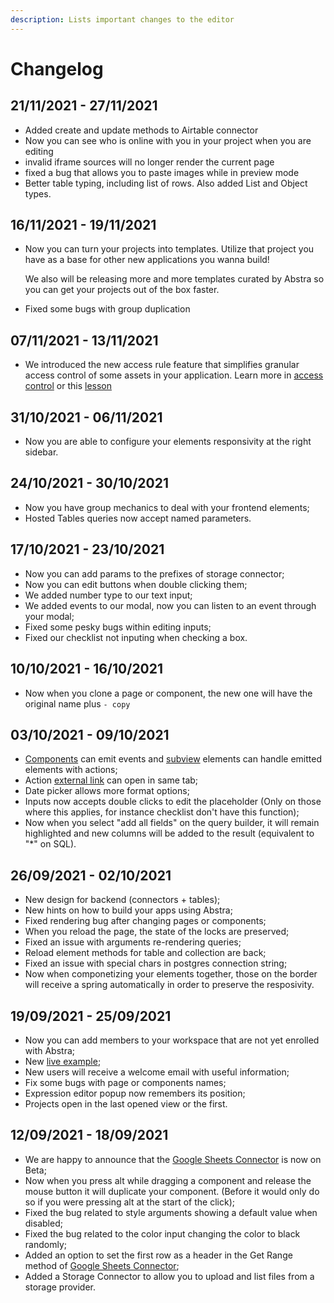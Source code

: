 ```yaml
---
description: Lists important changes to the editor
---
```


# Changelog

## 21/11/2021 - 27/11/2021

* Added create and update methods to Airtable connector
* Now you can see who is online with you in your project when you are editing
* invalid iframe sources will no longer render the current page
* fixed a bug that allows you to paste images while in preview mode
* Better table typing, including list of rows. Also added List and Object types.

## 16/11/2021 - 19/11/2021

*   Now you can turn your projects into templates. Utilize that project you have as a base for other new applications you wanna build!&#x20;

    We also will be releasing more and more templates curated by Abstra so you can get your projects out of the box faster.
* Fixed some bugs with group duplication

## 07/11/2021 - 13/11/2021

* We introduced the new access rule feature that simplifies granular access control of some assets in your application. Learn more in [access control](docs/project-settings/authentication.md#access-rules) or this [lesson](tutorials/common-tecniques/auth0-roles.md#using-roles-in-abstra)

## 31/10/2021 - 06/11/2021

* Now you are able to configure your elements responsivity at the right sidebar.

## 24/10/2021 - 30/10/2021

* Now you have group mechanics to deal with your frontend elements;
* Hosted Tables queries now accept named parameters.

## 17/10/2021 - 23/10/2021

* Now you can add params to the prefixes of storage connector;
* Now you can edit buttons when double clicking them;
* We added number type to our text input;
* We added events to our modal, now you can listen to an event through your modal;
* Fixed some pesky bugs within editing inputs;
* Fixed our checklist not inputing when checking a box.



## 10/10/2021 - 16/10/2021

* Now when you clone a page or component, the new one will have the original name plus `- copy`

## 03/10/2021 - 09/10/2021

* [Components](docs/front-end/components.md) can emit events and [subview](docs/front-end/elements/subview.md) elements can handle emitted elements with actions;
* Action [external link](docs/front-end/actions/external-link.md) can open in same tab;
* Date picker allows more format options;
* Inputs now accepts double clicks to edit the placeholder (Only on those where this applies, for instance checklist don't have this function); &#x20;
* Now when you select "add all fields" on the query builder, it will remain highlighted and new columns will be added to the result (equivalent to "\*" on SQL).

## 26/09/2021 - 02/10/2021

* New design for backend (connectors + tables);
* New hints on how to build your apps using Abstra;
* Fixed rendering bug after changing pages or components;
* When you reload the page, the state of the locks are preserved;
* Fixed an issue with arguments re-rendering queries;
* Reload element methods for table and collection are back;
* Fixed an issue with special chars in postgres connection string;&#x20;
* Now when componetizing your elements together, those on the border will receive a spring automatically in order to preserve the resposivity.

## 19/09/2021 - 25/09/2021

* Now you can add members to your workspace that are not yet enrolled with Abstra;
* New [live example](https://youtu.be/g7zXapUv\_ik);
* New users will receive a welcome email with useful information;
* Fix some bugs with page or components names;
* Expression editor popup now remembers its position;
* Projects open in the last opened view or the first.

## 12/09/2021 - 18/09/2021

* We are happy to announce that the [Google Sheets Connector](docs/back-end/connectors/google-sheets.md) is now on Beta;
* Now when you press alt while dragging a component and release the mouse button it will duplicate your component. (Before it would only do so if you were pressing alt at the start of the click);
* Fixed the bug related to style arguments showing a default value when disabled;
* Fixed the bug related to the color input changing the color to black randomly;
* Added an option to set the first row as a header in the Get Range method of [Google Sheets Connector](docs/back-end/connectors/google-sheets.md);
* Added a Storage Connector to allow you to upload and list files from a storage provider.
